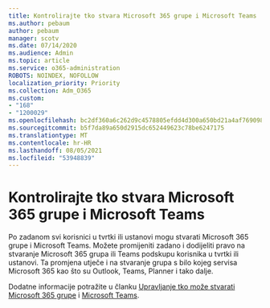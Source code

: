 ```yaml
---
title: Kontrolirajte tko stvara Microsoft 365 grupe i Microsoft Teams
ms.author: pebaum
author: pebaum
manager: scotv
ms.date: 07/14/2020
ms.audience: Admin
ms.topic: article
ms.service: o365-administration
ROBOTS: NOINDEX, NOFOLLOW
localization_priority: Priority
ms.collection: Adm_O365
ms.custom:
- "168"
- "1200029"
ms.openlocfilehash: bc2df360a6c262d9c4578805efdd4d300a650bd21a4af769098e8ee67e1de835
ms.sourcegitcommit: b5f7da89a650d2915dc652449623c78be6247175
ms.translationtype: MT
ms.contentlocale: hr-HR
ms.lasthandoff: 08/05/2021
ms.locfileid: "53948839"
---
```

# <a name="control-who-creates-microsoft-365-groups-and-microsoft-teams"></a>Kontrolirajte tko stvara Microsoft 365 grupe i Microsoft Teams

Po zadanom svi korisnici u tvrtki ili ustanovi mogu stvarati Microsoft 365 grupe i Microsoft Teams. Možete promijeniti zadano i dodijeliti pravo na stvaranje Microsoft 365 grupa ili Teams podskupu korisnika u tvrtki ili ustanovi. Ta promjena utječe i na stvaranje grupa s bilo kojeg servisa Microsoft 365 kao što su Outlook, Teams, Planner i tako dalje.

Dodatne informacije potražite u članku [Upravljanje tko može stvarati Microsoft 365 grupe](https://support.office.com/article/Manage-who-can-create-Office-365-Groups-4c46c8cb-17d0-44b5-9776-005fced8e618) i [Microsoft Teams](https://aka.ms/rtsf).